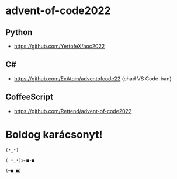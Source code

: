 # advent-of-code2022

## Python
- https://github.com/YertofeX/aoc2022

## C#
- https://github.com/ExAtom/adventofcode22 (chad VS Code-ban)

## CoffeeScript
- https://github.com/Rettend/advent-of-code2022

# Boldog karácsonyt!

```
(•_•)

( •_•)>⌐■-■

(⌐■_■)
```
